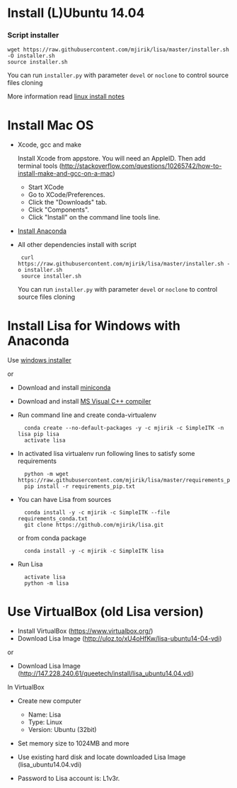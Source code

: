 Install (L)Ubuntu 14.04
=======================

### Script installer

    wget https://raw.githubusercontent.com/mjirik/lisa/master/installer.sh -O installer.sh
    source installer.sh
    

You can run `installer.py` with parameter `devel` or `noclone` to control source files cloning

More information read [linux install notes](https://github.com/mjirik/lisa/blob/master/install_linux.md)


Install Mac OS
==============

 * Xcode, gcc and make

    Install Xcode from appstore. You will need an AppleID.
    Then add terminal tools (http://stackoverflow.com/questions/10265742/how-to-install-make-and-gcc-on-a-mac)
    * Start XCode
    * Go to XCode/Preferences.
    * Click the "Downloads" tab.
    * Click "Components".
    * Click "Install" on the command line tools line.


 * [Install Anaconda](http://continuum.io/downloads)

 * All other dependencies install with script


        curl https://raw.githubusercontent.com/mjirik/lisa/master/installer.sh -o installer.sh
        source installer.sh

     You can run `installer.py` with parameter `devel` or `noclone` to control source files cloning
 
   

Install Lisa for Windows with Anaconda
=========

Use [windows installer](http://147.228.240.61/queetech/install/setup_lisa.exe)

or

* Download and install [miniconda](http://conda.pydata.org/miniconda.html)
* Download and install [MS Visual C++ compiler](http://aka.ms/vcpython27)

* Run command line and create conda-virtualenv


        conda create --no-default-packages -y -c mjirik -c SimpleITK -n lisa pip lisa
        activate lisa

* In activated lisa virtualenv run following lines to satisfy some requirements


        python -m wget https://raw.githubusercontent.com/mjirik/lisa/master/requirements_pip.txt
        pip install -r requirements_pip.txt

* You can have Lisa from sources 
        
        conda install -y -c mjirik -c SimpleITK --file requirements_conda.txt
        git clone https://github.com/mjirik/lisa.git
        
    or from conda package
    
        conda install -y -c mjirik -c SimpleITK lisa
        

* Run Lisa

        activate lisa
        python -m lisa



Use VirtualBox (old Lisa version)
==============

* Install VirtualBox (https://www.virtualbox.org/)
* Download Lisa Image (http://uloz.to/xU4oHfKw/lisa-ubuntu14-04-vdi)

or 

* Download Lisa Image (http://147.228.240.61/queetech/install/lisa_ubuntu14.04.vdi)

In VirtualBox

* Create new computer

    * Name: Lisa
    * Type: Linux
    * Version: Ubuntu (32bit)
    
* Set memory size to 1024MB and more
* Use existing hard disk and locate downloaded Lisa Image (lisa_ubuntu14.04.vdi)
* Password to Lisa account is: L1v3r.


